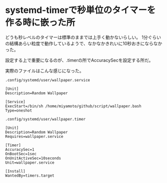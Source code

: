 # systemd-timerで秒単位のタイマーを作る時に嵌った所

どうも秒レベルのタイマーは標準のままでは上手く動かないらしい。
1分ぐらいの結構あらい粒度で動作しているようで、なかなかきれいに10秒おきにならなかった。

設定する上で重要になるのが、.timerの所でAccuracySecを設定する所だ。

実際のファイルはこんな感じになった。

`.config/systemd/user/wallpaper.service`

```
[Unit]
Description=Random Wallpaper

[Service]
ExecStart=/bin/sh /home/miyamoto/github/script/wallpaper.bash
Type=oneshot
```

`.config/systemd/user/wallpaper.timer`

```
[Unit]
Description=Random Wallpaper
Requires=wallpaper.service

[Timer]
AccuracySec=1
OnBootSec=1sec
OnUnitActiveSec=10seconds
Unit=wallpaper.service

[Install]
WantedBy=timers.target
```
